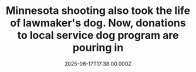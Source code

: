---
title: "Minnesota shooting also took the life of lawmaker's dog. Now, donations to local service dog program are pouring in"
date: 2025-06-17T17:38:00.000Z
category: Human Kindness
externalLink: "https://www.goodgoodgood.co/articles/minnesota-lawmaker-shooting-gilbert-dog"
image: ""
excerpt: "Minnesota state lawmaker Melissa Hortman, her husband, and their family dog were fatally shot Saturday morning. A beloved nonprofit has become an outlet for grief.…"
---
